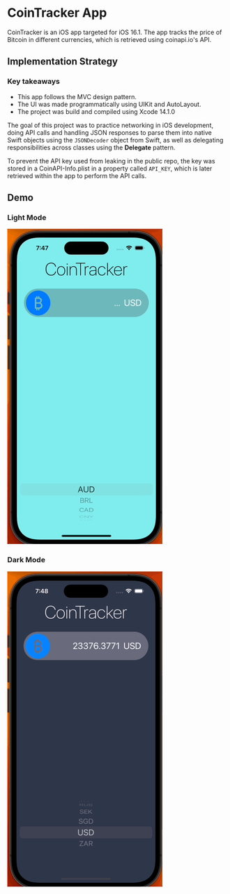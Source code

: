 #  CoinTracker App

CoinTracker is an iOS app targeted for iOS 16.1. The app tracks the price of 
Bitcoin in different currencies, which is retrieved using coinapi.io's API.

## Implementation Strategy

### Key takeaways

- This app follows the MVC design pattern.
- The UI was made programmatically using UIKit and AutoLayout.
- The project was build and compiled using Xcode 14.1.0

The goal of this project was to practice networking in iOS development, 
doing API calls and handling JSON responses to parse them into native Swift 
objects using the `JSONDecoder` object from Swift, as well as delegating
responsibilities across classes using the **Delegate** pattern.

To prevent the API key used from leaking in the public repo, the key was
stored in a CoinAPI-Info.plist in a property called `API_KEY`, which is later
retrieved within the app to perform the API calls.

## Demo

### Light Mode

![Light Mode](CoinTracker/Demo/LightMode.gif)

### Dark Mode

![Dark Mode](CoinTracker/Demo/DarkMode.gif)

